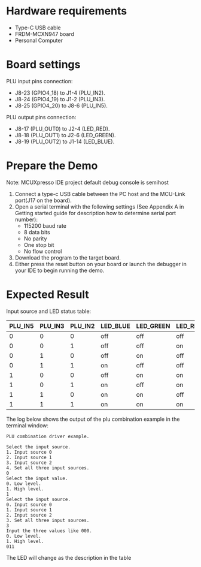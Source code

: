 Hardware requirements
=====================
- Type-C USB cable
- FRDM-MCXN947 board
- Personal Computer

Board settings
=====================
PLU input pins connection:
- J8-23 (GPIO4_18) to J1-4 (PLU_IN2).
- J8-24 (GPIO4_19) to J1-2 (PLU_IN3).
- J8-25 (GPIO4_20) to J8-6 (PLU_IN5).

PLU output pins connection:
- J8-17 (PLU_OUT0) to J2-4 (LED_RED).
- J8-18 (PLU_OUT1) to J2-6 (LED_GREEN).
- J8-19 (PLU_OUT2) to J1-14 (LED_BLUE).

Prepare the Demo
===============
Note: MCUXpresso IDE project default debug console is semihost
1.  Connect a type-c USB cable between the PC host and the MCU-Link port(J17 on the board).
2.  Open a serial terminal with the following settings (See Appendix A in Getting started guide for description how to determine serial port number):
    - 115200 baud rate
    - 8 data bits
    - No parity
    - One stop bit
    - No flow control
3.  Download the program to the target board.
4.  Either press the reset button on your board or launch the debugger in your IDE to begin running the demo.

Expected Result
=====================
Input source and LED status table:

 PLU_IN5 | PLU_IN3 | PLU_IN2 | LED_BLUE | LED_GREEN | LED_RED
---------|---------|---------|----------|-----------|---------
 0       | 0       | 0       | off      | off       | off
 0       | 0       | 1       | off      | off       | on
 0       | 1       | 0       | off      | on        | off
 0       | 1       | 1       | on       | off       | off
 1       | 0       | 0       | off      | on        | on
 1       | 0       | 1       | on       | off       | on
 1       | 1       | 0       | on       | on        | off
 1       | 1       | 1       | on       | on        | on

The log below shows the output of the plu combination example in the terminal window:
~~~~~~~~~~~~~~~~~~~~~~~~~~~~~~
PLU combination driver example.

Select the input source.
1. Input source 0
2. Input source 1
3. Input source 2
4. Set all three input sources.
0
Select the input value.
0. Low level.
1. High level.
1
Select the input source.
0. Input source 0
1. Input source 1
2. Input source 2
3. Set all three input sources.
3
Input the three values like 000.
0. Low level.
1. High level.
011
~~~~~~~~~~~~~~~~~~~~~~~~~~~~~~
The LED will change as the description in the table
